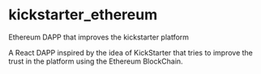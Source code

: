 # kickstarter_ethereum
Ethereum DAPP that improves the kickstarter platform

A React DAPP inspired by the idea of KickStarter that tries to improve the trust in the platform using the Ethereum BlockChain.
